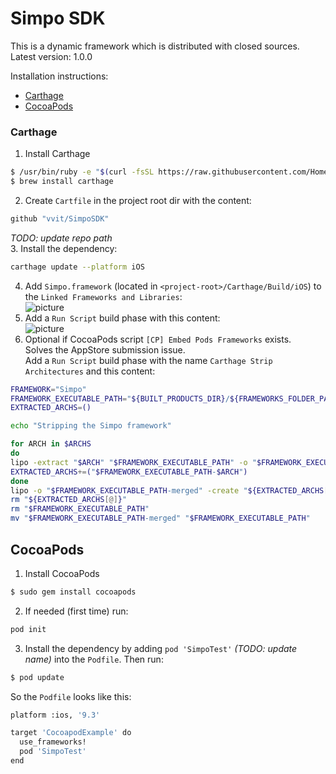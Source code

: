 # Simpo SDK

This is a dynamic framework which is distributed with closed sources.  
Latest version: 1.0.0

Installation instructions:
- [Carthage](#carthage)
- [CocoaPods](#cocoapods)

### Carthage

1. Install Carthage  
```bash
$ /usr/bin/ruby -e "$(curl -fsSL https://raw.githubusercontent.com/Homebrew/install/master/install)"
$ brew install carthage
```
2. Create `Cartfile` in the project root dir with the content:  
```bash
github "vvit/SimpoSDK"
```
_TODO: update repo path_  
3. Install the dependency:  
```bash
carthage update --platform iOS
```
4. Add `Simpo.framework` (located in `<project-root>/Carthage/Build/iOS`) to the `Linked Frameworks and Libraries`:  
![picture](https://github.com/vvit/SimpoSDK/blob/master/carthage1.png)
5. Add a `Run Script` build phase with this content:  
![picture](https://github.com/vvit/SimpoSDK/blob/master/carthage2.png)
6. Optional if CocoaPods script `[CP] Embed Pods Frameworks` exists.  
Solves the AppStore submission issue.  
Add a `Run Script` build phase with the name `Carthage Strip Architectures` and this content:
```bash
FRAMEWORK="Simpo"
FRAMEWORK_EXECUTABLE_PATH="${BUILT_PRODUCTS_DIR}/${FRAMEWORKS_FOLDER_PATH}/$FRAMEWORK.framework/$FRAMEWORK"
EXTRACTED_ARCHS=()

echo "Stripping the Simpo framework"

for ARCH in $ARCHS
do
lipo -extract "$ARCH" "$FRAMEWORK_EXECUTABLE_PATH" -o "$FRAMEWORK_EXECUTABLE_PATH-$ARCH"
EXTRACTED_ARCHS+=("$FRAMEWORK_EXECUTABLE_PATH-$ARCH")
done
lipo -o "$FRAMEWORK_EXECUTABLE_PATH-merged" -create "${EXTRACTED_ARCHS[@]}"
rm "${EXTRACTED_ARCHS[@]}"
rm "$FRAMEWORK_EXECUTABLE_PATH"
mv "$FRAMEWORK_EXECUTABLE_PATH-merged" "$FRAMEWORK_EXECUTABLE_PATH"
```

## CocoaPods

1. Install CocoaPods  
```bash
$ sudo gem install cocoapods
```
2. If needed (first time) run:
```bash
pod init
```
3. Install the dependency by adding `pod 'SimpoTest'` _(TODO: update name)_ into the `Podfile`. Then run:
```bash
$ pod update
```

So the `Podfile` looks like this:  
```bash
platform :ios, '9.3'

target 'CocoapodExample' do
  use_frameworks!
  pod 'SimpoTest'
end
````
